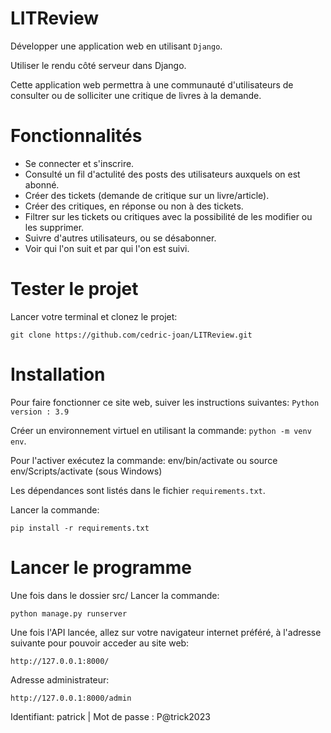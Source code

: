 # LITReview

Développer une application web en utilisant ``Django``.

Utiliser le rendu côté serveur dans Django.

Cette application web permettra à une communauté d'utilisateurs de consulter ou de solliciter une critique de livres à la demande.

# Fonctionnalités

* Se connecter et s'inscrire.
* Consulté un fil d'actulité des posts des utilisateurs auxquels on est abonné.
* Créer des tickets (demande de critique sur un livre/article).
* Créer des critiques, en réponse ou non à des tickets.
* Filtrer sur les tickets ou critiques avec la possibilité de les modifier ou les supprimer.
* Suivre d'autres utilisateurs, ou se désabonner.
* Voir qui l'on suit et par qui l'on est suivi.

# Tester le projet

Lancer votre terminal et clonez le projet:

    git clone https://github.com/cedric-joan/LITReview.git


# Installation

Pour faire fonctionner ce site web, suiver les instructions suivantes:
``Python version : 3.9``

Créer un environnement virtuel en utilisant la commande: ``python -m venv env``.

Pour l'activer exécutez la commande: env/bin/activate ou source env/Scripts/activate (sous Windows)

Les dépendances sont listés dans le fichier `requirements.txt`.

Lancer la commande: 
```
pip install -r requirements.txt
```

# Lancer le programme

Une fois dans le dossier src/ Lancer la commande:
```
python manage.py runserver
```

Une fois l'API lancée, allez sur votre navigateur internet préféré, à l'adresse suivante pour pouvoir acceder au site web:
```
http://127.0.0.1:8000/
```
Adresse administrateur:
```
http://127.0.0.1:8000/admin
```
Identifiant: patrick | Mot de passe : P@trick2023


